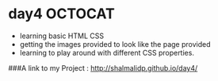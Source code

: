 # day4 OCTOCAT

- learning basic HTML CSS
- getting the images provided to look like the page provided
- learning to play around with different CSS properties.

###A link to my Project : http://shalmalidp.github.io/day4/
